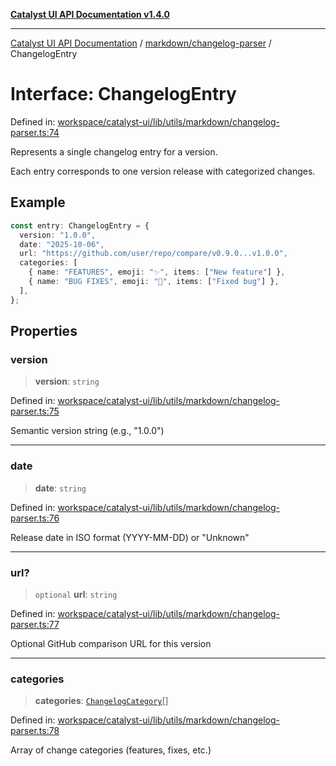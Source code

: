 [**Catalyst UI API Documentation v1.4.0**](../../../README.md)

---

[Catalyst UI API Documentation](../../../README.md) / [markdown/changelog-parser](../README.md) / ChangelogEntry

# Interface: ChangelogEntry

Defined in: [workspace/catalyst-ui/lib/utils/markdown/changelog-parser.ts:74](https://github.com/TheBranchDriftCatalyst/catalyst-ui/blob/main/lib/utils/markdown/changelog-parser.ts#L74)

Represents a single changelog entry for a version.

Each entry corresponds to one version release with categorized changes.

## Example

```ts
const entry: ChangelogEntry = {
  version: "1.0.0",
  date: "2025-10-06",
  url: "https://github.com/user/repo/compare/v0.9.0...v1.0.0",
  categories: [
    { name: "FEATURES", emoji: "✨", items: ["New feature"] },
    { name: "BUG FIXES", emoji: "🐛", items: ["Fixed bug"] },
  ],
};
```

## Properties

### version

> **version**: `string`

Defined in: [workspace/catalyst-ui/lib/utils/markdown/changelog-parser.ts:75](https://github.com/TheBranchDriftCatalyst/catalyst-ui/blob/main/lib/utils/markdown/changelog-parser.ts#L75)

Semantic version string (e.g., "1.0.0")

---

### date

> **date**: `string`

Defined in: [workspace/catalyst-ui/lib/utils/markdown/changelog-parser.ts:76](https://github.com/TheBranchDriftCatalyst/catalyst-ui/blob/main/lib/utils/markdown/changelog-parser.ts#L76)

Release date in ISO format (YYYY-MM-DD) or "Unknown"

---

### url?

> `optional` **url**: `string`

Defined in: [workspace/catalyst-ui/lib/utils/markdown/changelog-parser.ts:77](https://github.com/TheBranchDriftCatalyst/catalyst-ui/blob/main/lib/utils/markdown/changelog-parser.ts#L77)

Optional GitHub comparison URL for this version

---

### categories

> **categories**: [`ChangelogCategory`](ChangelogCategory.md)[]

Defined in: [workspace/catalyst-ui/lib/utils/markdown/changelog-parser.ts:78](https://github.com/TheBranchDriftCatalyst/catalyst-ui/blob/main/lib/utils/markdown/changelog-parser.ts#L78)

Array of change categories (features, fixes, etc.)
